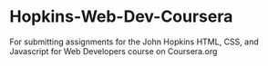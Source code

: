 # Hopkins-Web-Dev-Coursera
For submitting assignments for the John Hopkins HTML, CSS, and Javascript for Web Developers course on Coursera.org
